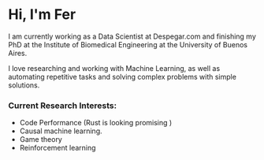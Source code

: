 # Hi, I'm Fer

I am currently working as a Data Scientist at Despegar.com and finishing my PhD at the Institute of Biomedical Engineering at the University of Buenos Aires.

I love researching and working with Machine Learning, as well as automating repetitive tasks and solving complex problems with simple solutions.

### Current Research Interests:

- Code Performance (Rust is looking promising )
- Causal machine learning.
- Game theory
- Reinforcement learning
